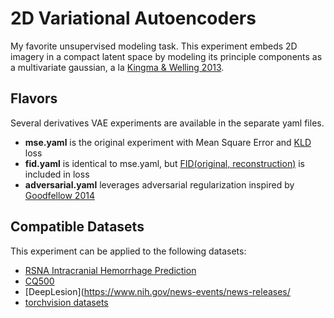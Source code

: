 # 2D Variational Autoencoders
My favorite unsupervised modeling task. This experiment embeds 2D imagery in a compact latent space by modeling its principle components as a multivariate gaussian, a la [Kingma & Welling 2013](https://arxiv.org/abs/1312.6114).

## Flavors
Several derivatives VAE experiments are available in the separate yaml files.
- **mse.yaml** is the original experiment with Mean Square Error and [KLD](https://en.wikipedia.org/wiki/Kullback%E2%80%93Leibler_divergence) loss
- **fid.yaml** is identical to mse.yaml, but [FID(original, reconstruction)](https://en.wikipedia.org/wiki/Fr%C3%A9chet_inception_distance) is included in loss
- **adversarial.yaml** leverages adversarial regularization inspired by [Goodfellow 2014](https://arxiv.org/abs/1406.2661)

## Compatible Datasets
This experiment can be applied to the following datasets:
- [RSNA Intracranial Hemorrhage Prediction](https://www.kaggle.com/c/rsna-intracranial-hemorrhage-detection)
- [CQ500](http://headctstudy.qure.ai/dataset)
- [DeepLesion](https://www.nih.gov/news-events/news-releases/
- [torchvision datasets](https://pytorch.org/docs/stable/torchvision/datasets.html)
